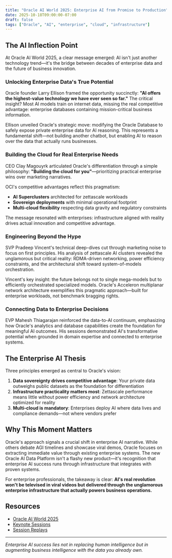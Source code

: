 ```yaml
---
title: "Oracle AI World 2025: Enterprise AI from Promise to Production"
date: 2025-10-18T09:00:00-07:00
draft: false
tags: ["Oracle", "AI", "enterprise", "cloud", "infrastructure"]
---
```


## The AI Inflection Point

At Oracle AI World 2025, a clear message emerged: AI isn't just another technology trend—it's the bridge between decades of enterprise data and the future of business innovation.

### Unlocking Enterprise Data's True Potential

Oracle founder Larry Ellison framed the opportunity succinctly: **"AI offers the highest-value technology we have ever seen so far."** The critical insight? Most AI models train on internet data, missing the real competitive advantage: enterprise databases containing mission-critical business information.

Ellison unveiled Oracle's strategic move: modifying the Oracle Database to safely expose private enterprise data for AI reasoning. This represents a fundamental shift—not building another chatbot, but enabling AI to reason over the data that actually runs businesses.

### Building the Cloud for Real Enterprise Needs

CEO Clay Magouyrk articulated Oracle's differentiation through a simple philosophy: **"Building the cloud for you"**—prioritizing practical enterprise wins over marketing narratives.

OCI's competitive advantages reflect this pragmatism:
- **AI Superclusters** architected for zettascale workloads
- **Sovereign deployments** with minimal operational footprint
- **Multi-cloud flexibility** respecting data gravity and regulatory constraints

The message resonated with enterprises: infrastructure aligned with reality drives actual innovation and competitive advantage.

### Engineering Beyond the Hype

SVP Pradeep Vincent's technical deep-dives cut through marketing noise to focus on first principles. His analysis of zettascale AI clusters revealed the unglamorous but critical reality: RDMA-driven networking, power efficiency constraints, and the architectural shift toward system-of-models orchestration.

Vincent's key insight: the future belongs not to single mega-models but to efficiently orchestrated specialized models. Oracle's Acceleron multiplanar network architecture exemplifies this pragmatic approach—built for enterprise workloads, not benchmark bragging rights.

### Connecting Data to Enterprise Decisions

EVP Mahesh Thiagarajan reinforced the data-to-AI continuum, emphasizing how Oracle's analytics and database capabilities create the foundation for meaningful AI outcomes. His sessions demonstrated AI's transformative potential when grounded in domain expertise and connected to enterprise systems.

## The Enterprise AI Thesis

Three principles emerged as central to Oracle's vision:

1. **Data sovereignty drives competitive advantage**: Your private data outweighs public datasets as the foundation for differentiation
2. **Infrastructure practicality matters most**: Zettascale performance means little without power efficiency and network architecture optimized for reality
3. **Multi-cloud is mandatory**: Enterprises deploy AI where data lives and compliance demands—not where vendors prefer

## Why This Moment Matters

Oracle's approach signals a crucial shift in enterprise AI narrative. While others debate AGI timelines and showcase viral demos, Oracle focuses on extracting immediate value through existing enterprise systems. The new Oracle AI Data Platform isn't a flashy new product—it's recognition that enterprise AI success runs through infrastructure that integrates with proven systems.

For enterprise professionals, the takeaway is clear: **AI's real revolution won't be televised in viral videos but delivered through the unglamorous enterprise infrastructure that actually powers business operations.**

## Resources

- [Oracle AI World 2025](https://www.oracle.com/ai-world/)
- [Keynote Sessions](https://www.oracle.com/ai-world/keynotes/)
- [Session Replays](https://www.oracle.com/ai-world/on-air/)

---

*Enterprise AI success lies not in replacing human intelligence but in augmenting business intelligence with the data you already own.*

